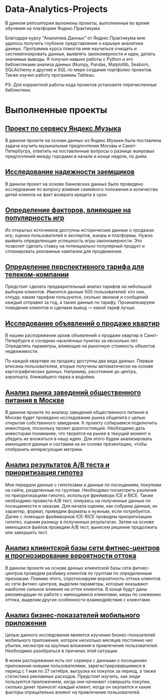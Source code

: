 # Data-Analytics-Projects

В данном репозитории выложены проекты, выполненные во время обучения на платформе Яндекс.Практикума

Благодаря курсу "Аналитика Данных" от Яндекс.Практикума мне удалось получить глубокое представление о карьере аналитика данных. Программа курса помогла мне научиться очищать и систематизировать данные, выявлять закономерности и идеи, делать значимые выводы. Я получил навыки работы с Python и его библиотеками анализа данных (Numpy, Pandas, Matplotlib, Seaborn, SQLAlchemy и другие) и SQL по мере создания портфолио проектов. Также изучил работу программы Tableau.

PS: Для корректной работы кода проектов установите перечисленные библиотеки.

# Выполненные проекты

## [Проект по сервису Яндекс.Музыка](https://github.com/VanDerMusculus/Data-Analytics-Projects/tree/main/Проект_Яндекс.Музыка)

В данном проекте на основе данных из Яндекс.Музыки была поставлена задача изучить музыкальные предпочтения Москвы и Санкт-Петербугра, ответить на поставленные вопросы о разнице жанровых предпочтений между городами в начале и конце недели, по дням.

## [Исследование надежности заемщиков](https://github.com/VanDerMusculus/Data-Analytics-Projects/tree/main/Исследование%20надёжности%20заёмщиков)

В данном проект на основе банковских данных было проведено исследование по вопросу влияния семейного положения и количества детей клиента на факт возврата кредита в срок.

## [Определение факторов, влияющие на популярность игр](https://github.com/VanDerMusculus/Data-Analytics-Projects/tree/main/Определение%20факторов%2C%20влияющие%20на%20популярность%20игр)

Из открытых источников доступны исторические данные о продажах игр, оценки пользователей и экспертов, жанры и платформы. Нужно выявить определяющие успешность игры закономерности. Это позволит сделать ставку на потенциально популярный продукт и спланировать рекламные кампании для продвижения.

## [Определение перспективного тарифа для телеком-компании](https://github.com/VanDerMusculus/Data-Analytics-Projects/tree/main/Определение%20перспективного%20тарифа%20для%20телеком-компании)

Предстоит сделать предварительный анализ тарифов на небольшой выборке клиентов. Имеются данные 500 пользователей: кто они, откуда, каким тарифом пользуются, сколько звонков и сообщений каждый отправил за год, а также данные по тарифу. Проанализируем поведение клиентов и сделаем вывод — какой тариф лучше.

## [Исследование объявлений о продаже квартир](https://github.com/VanDerMusculus/Data-Analytics-Projects/tree/main/Исследование%20объявлений%20о%20продаже%20квартир)

В нашем распоряжении архив объявлений о продаже квартир в Санкт-Петербурге и соседних населённых пунктах за несколько лет. Определять параметры, влияющие на рыночную стоимость объектов недвижимости.

По каждой квартире на продажу доступны два вида данных. Первые вписаны пользователем, вторые получены автоматически на основе картографических данных. Например, расстояние до центра, аэропорта, ближайшего парка и водоёма.

## [Анализ рынка заведений общественного питания в Москве](https://github.com/VanDerMusculus/Data-Analytics-Projects/tree/main/Анализ%20рынка%20заведений%20общественного%20питания%20в%20Москве)

В данном проекте по анализу заведений общественного питания в Москве будет проведено исследование рынка общепита с целью открытия собственного заведения. К проекту собираемся подключить инвесторов, поскольку проект дорогостоящий. Необходимо дать инвесторам понимание, что творится на рынке в текущий момент и убедить их вложиться в нашу идею. Для этого будем анализировать имеющиеся данные и составим на их основе презентацию, чтобы отобразить интересующие метрики.

## [Анализ результатов А/В теста и приоритизация гипотез](https://github.com/VanDerMusculus/Data-Analytics-Projects/tree/main/Анализ%20результатов%20АВ%20теста%20и%20приоритизация%20гипотез)

Мне передали данные с гипотезами и данные по посещениям, покупкам на сайте, разделенные по группам. Необходимо посмотреть различия по приоритизациям гипотез, используя фреймворк ICE и RICE. Также необходимо провести A/B тест, опираясь на полученные данные по посещаемости и заказам. Для начала оценим, как собраны данные, их характер, формат, приведем форматы к нужным, если потребуется. Далее с помощью фреймворков ICE-RICE проведем приоритизацию гипотез, оценим разницу в полученных результатах. Затем на основе имеющихся файлов проведем A/B тест, вынесем решение продолжить или завершить тест.

## [Анализ клиентской базы сети фитнес-центров и прогнозирование вероятности оттока](https://github.com/VanDerMusculus/Data-Analytics-Projects/tree/main/Анализ%20клиентской%20базы%20сети%20фитнес-центров%20и%20прогнозирование%20вероятности%20оттока)

В данном проекте на основе данных клиентской базы сети фитнес-центров проведем разбивку клиентов по группам по определенным признакам. Помимо этого, спрогнозируем вероятность оттока клиентов из сети фитнес-центров, выделим параметры, которые оказывают наиболее сильное влияние на отток клиентов. В конце будут даны рекомендации по работе с имеющимися клиентами, меры по снижению оттока, выделим другие особенности взаимодействия с клиентами.

## [Анализ бизнес-показателей мобильного приложения](https://github.com/VanDerMusculus/Data-Analytics-Projects/tree/main/Анализ%20бизнес-показателей%20мобильного%20приложения)

Целью данного исследования является изучение бизнес-показателей мобильного приложения, которое несколько месяцев постоянно нес убытки, несмотря на крупные вложения в привлечение пользователей. Необходимо разобраться в причинах этой ситуации.

В моем распоряжении есть лог сервера с данными о посещениях приложения новыми пользователями, зарегистрировавшимися в период с 1 мая по 27 октября, выгрузка их покупок за период, а также статистика рекламных расходов. Предстоит изучить, как люди пользуются приложением, когда они начинают совершать покупки, сколько денег приносит каждый клиент, когда он окупается и какие факторы отрицательно влияют на привлечение пользователей.
